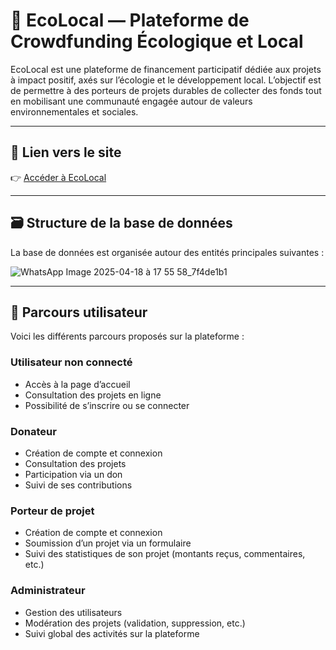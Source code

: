 

# 🌱 EcoLocal — Plateforme de Crowdfunding Écologique et Local

EcoLocal est une plateforme de financement participatif dédiée aux projets à impact positif, axés sur l’écologie et le développement local. L’objectif est de permettre à des porteurs de projets durables de collecter des fonds tout en mobilisant une communauté engagée autour de valeurs environnementales et sociales.

---

## 🔗 Lien vers le site

👉 [Accéder à EcoLocal](http://ecolocal.bizienadam.fr/)

---

## 🗃️ Structure de la base de données

La base de données est organisée autour des entités principales suivantes :

![WhatsApp Image 2025-04-18 à 17 55 58_7f4de1b1](https://github.com/user-attachments/assets/056bc407-3a98-431e-ba8c-db1ab5190e1b)


---

## 🧭 Parcours utilisateur

Voici les différents parcours proposés sur la plateforme :

### Utilisateur non connecté
- Accès à la page d’accueil
- Consultation des projets en ligne
- Possibilité de s’inscrire ou se connecter

### Donateur
- Création de compte et connexion
- Consultation des projets
- Participation via un don
- Suivi de ses contributions

### Porteur de projet
- Création de compte et connexion
- Soumission d’un projet via un formulaire
- Suivi des statistiques de son projet (montants reçus, commentaires, etc.)

### Administrateur
- Gestion des utilisateurs
- Modération des projets (validation, suppression, etc.)
- Suivi global des activités sur la plateforme

